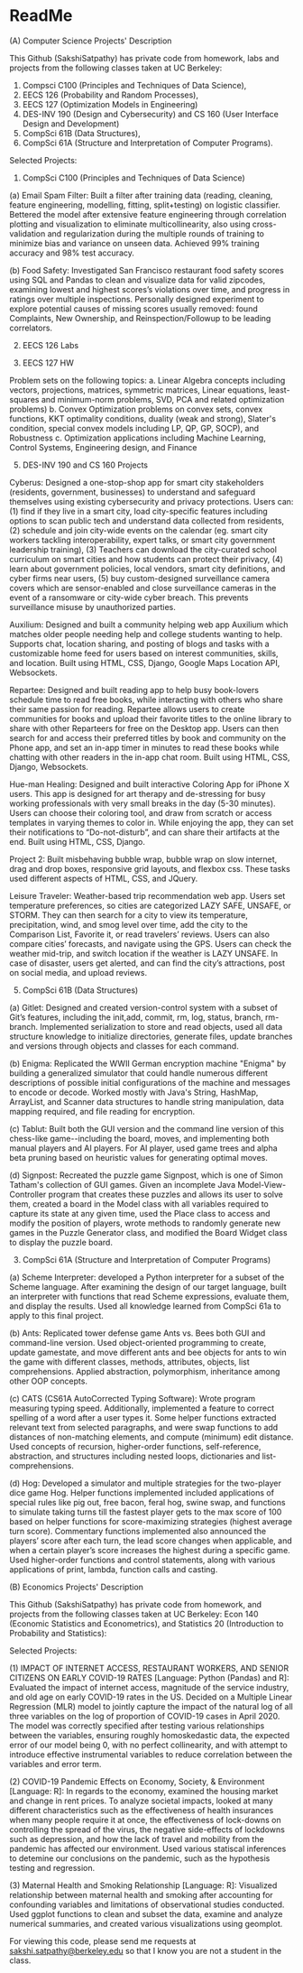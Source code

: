 # ReadMe
(A) Computer Science Projects' Description

This Github (SakshiSatpathy) has private code from homework, labs and projects from the following classes taken at UC Berkeley: 
1) Compsci C100 (Principles and Techniques of Data Science), 
2) EECS 126 (Probability and Random Processes), 
3) EECS 127 (Optimization Models in Engineering)
4) DES-INV 190 (Design and Cybersecurity) and CS 160 (User Interface Design and Development)
5) CompSci 61B (Data Structures), 
6) CompSci 61A (Structure and Interpretation of Computer Programs). 


Selected Projects:

1) CompSci C100 (Principles and Techniques of Data Science)

(a) Email Spam Filter: Built a filter after training data (reading, cleaning, feature engineering, modelling, fitting, split+testing) on logistic classifier. Bettered the model after extensive feature engineering through correlation plotting and visualization to eliminate multicollinearity, also using cross-validation and regularization during the multiple rounds of training to minimize bias and variance on unseen data. Achieved 99% training accuracy and 98% test accuracy.

(b) Food Safety: Investigated San Francisco restaurant food safety scores using SQL and Pandas to clean and visualize data for valid zipcodes, examining lowest and highest scores’s violations over time, and progress in ratings over multiple inspections. Personally designed experiment to explore  potential causes of missing scores usually removed: found Complaints, New Ownership, and Reinspection/Followup to be leading correlators. 

2) EECS 126 Labs

4) EECS 127 HW

Problem sets on the following topics:
a. Linear Algebra concepts including vectors, projections, matrices, symmetric matrices, Linear equations, least-squares and minimum-norm problems, SVD, PCA and related optimization problems)
b. Convex Optimization problems on convex sets, convex functions, KKT optimality conditions, duality (weak and strong), Slater's condition, special convex models including LP, QP, GP, SOCP), and Robustness
c. Optimization applications including Machine Learning, Control Systems, Engineering design, and Finance

5) DES-INV 190 and CS 160 Projects

Cyberus: Designed a one-stop-shop app for smart city stakeholders (residents, government, businesses) to understand and safeguard themselves using existing cybersecurity and privacy protections. Users can: (1) find if they live in a smart city, load city-specific features including options to scan public tech and understand data collected from residents, (2) schedule and join city-wide events on the calendar (eg. smart city workers tackling interoperability, expert talks, or smart city government leadership training), (3) Teachers can download the city-curated school curriculum on smart cities and how students can protect their privacy, (4) learn about government policies, local vendors, smart city definitions, and cyber firms near users, (5) buy custom-designed surveillance camera covers which are sensor-enabled and close surveillance cameras in the event of a ransomware or city-wide cyber breach. This prevents surveillance misuse by unauthorized parties.  

Auxilium: Designed and built a community helping web app Auxilium which matches older people needing help and college students wanting to help. Supports chat, location sharing, and posting of blogs and tasks with a customizable home feed for users based on interest communities, skills, and location. Built using HTML, CSS, Django, Google Maps Location API, Websockets. 

Repartee: Designed and built reading app to help busy book-lovers schedule time to read free books, while interacting with others who share their same passion for reading. Repartee allows users to create communities for books and upload their favorite titles to the online library to share with other Reparteers for free on the Desktop app. Users can then search for and access their preferred titles by book and community on the Phone app, and set an in-app timer in minutes to read these books while chatting with other readers in the in-app chat room. Built using HTML, CSS, Django, Websockets. 

Hue-man Healing: Designed and built interactive Coloring App for iPhone X users. This app is designed for art therapy and de-stressing for busy working professionals with very small breaks in the day (5-30 minutes). Users can choose their coloring tool, and draw from scratch or access templates in varying themes to color in. While enjoying the app, they can set their notifications to “Do-not-disturb”, and can share their artifacts at the end. Built using HTML, CSS, Django. 

Project 2: Built misbehaving bubble wrap, bubble wrap on slow internet, drag and drop boxes, responsive grid layouts, and flexbox css. These tasks used different aspects of HTML, CSS, and JQuery. 

Leisure Traveler: Weather-based trip recommendation web app. Users set temperature preferences, so cities are categorized LAZY SAFE, UNSAFE, or STORM. They can then search for a city to view its temperature, precipitation, wind, and smog level over time, add the city to the Comparison List, Favorite it, or read travelers’ reviews. Users can also compare cities’ forecasts, and navigate using the GPS. Users can check the weather mid-trip, and switch location if the weather is LAZY UNSAFE. In case of disaster, users get alerted, and can find the city’s attractions, post on social media, and upload reviews.

5) CompSci 61B (Data Structures)

(a) Gitlet: Designed and created version-control system with a subset of Git’s features, including the init,add, commit, rm, log, status, branch, rm-branch. Implemented serialization to store and read objects, used all data structure knowledge to initialize directories, generate  files, update branches and versions through objects and classes for each command. 

(b) Enigma: Replicated the WWII German encryption machine "Enigma" by building a generalized simulator that could handle numerous different descriptions of possible initial configurations of the machine and messages to encode or decode. Worked mostly with Java's String, HashMap, ArrayList, and Scanner data structures to handle string manipulation, data mapping required, and file reading for encryption.

(c) Tablut:  Built both the GUI version and the command line version of this chess-like game--including the board, moves, and implementing both manual players and AI players. For AI player, used game trees and alpha beta pruning based on heuristic values for generating optimal moves. 

(d) Signpost: Recreated the puzzle game Signpost, which is one of Simon Tatham's collection of GUI games. Given an incomplete Java Model-View-Controller program that creates these puzzles and allows its user to solve them, created a board in the Model class with all variables required to capture its state at any given time, used the Place class to access and modify the position of players, wrote methods to randomly generate new games in the Puzzle Generator class, and modified the Board Widget class to display the puzzle board.


3) CompSci 61A (Structure and Interpretation of Computer Programs)

(a) Scheme Interpreter: developed a Python interpreter for a subset of the Scheme language. After examining the design of our target language, built an interpreter with functions that read Scheme expressions, evaluate them, and display the results. Used all knowledge learned from CompSci 61a to apply to this final project. 

(b) Ants: Replicated tower defense game Ants vs. Bees both GUI and command-line version. Used object-oriented programming to create, update gamestate, and move different ants and bee objects for ants to win the game with different classes, methods, attributes, objects, list comprehensions. Applied  abstraction, polymorphism, inheritance among other OOP concepts. 

(c) CATS (CS61A AutoCorrected Typing Software): Wrote program measuring typing speed. Additionally, implemented a feature to correct spelling of a word after a user types it. Some helper functions extracted relevant text from selected paragraphs, and were swap functions to add distances of non-matching elements, and compute (minimum) edit distance. Used concepts of recursion, higher-order functions, self-reference, abstraction, and structures including nested loops, dictionaries and list-comprehensions. 

(d) Hog: Developed a simulator and multiple strategies for the two-player dice game Hog. Helper functions implemented included applications of special rules like pig out, free bacon, feral hog, swine swap, and functions to simulate taking turns till the fastest player gets to the max score of 100 based on helper functions for score-maximizing strategies (highest average turn score). Commentary functions implemented also announced the players’ score after each turn, the lead score changes when applicable, and when a certain player’s score increases the highest during a specific game. Used higher-order functions and control statements, along with various applications of print, lambda, function calls and casting. 


(B) Economics Projects' Description

This Github (SakshiSatpathy) has private code from homework, and projects from the following classes taken at UC Berkeley: Econ 140 (Economic Statistics and Econometrics), and Statistics 20 (Introduction to Probability and Statistics):

Selected Projects:

   (1) IMPACT OF INTERNET ACCESS, RESTAURANT WORKERS, AND SENIOR CITIZENS ON EARLY COVID-19 RATES [Language: Python (Pandas) and R]: Evaluated the impact of internet access, magnitude of the service industry, and old age on early COVID-19 rates in the US. Decided on a Multiple Linear Regression (MLR) model to jointly capture the impact of the natural log of all three variables on the log of proportion of COVID-19 cases in April 2020. The model was correctly specified after testing various relationships between the variables, ensuring roughly homoskedastic data, the expected error of our model being 0, with no perfect collinearity, and with attempt to introduce effective instrumental variables to reduce correlation between the variables and error term. 

   (2) COVID-19 Pandemic Effects on Economy, Society, & Environment [Language: R]: In regards to the economy, examined the housing market and change in rent prices. To analyze societal impacts, looked at many different characteristics such as the effectiveness of health insurances when many people require it at once, the effectiveness of lock-downs on controlling the spread of the virus, the negative side-effects of lockdowns such as depression, and how the lack of travel and mobility from the pandemic
has affected our environment. Used various statiscal inferences to detemine our conclusions on the pandemic, such as the hypothesis testing and regression.

   (3) Maternal Health and Smoking Relationship [Language: R]: Visualized relationship between maternal health and smoking after accounting for confounding variables and limitations of observational studies conducted. Used ggplot functions to clean and subset the data, examine and analyze numerical summaries, and created various visualizations using geomplot.

For viewing this code, please send me requests at sakshi.satpathy@berkeley.edu so that I know you are not a student in the class. 
